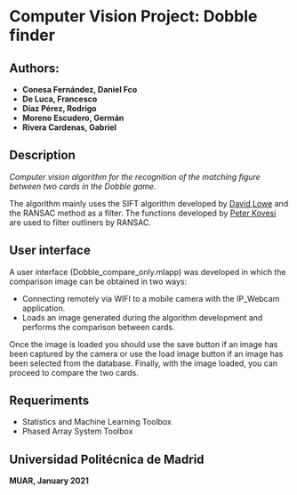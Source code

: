 # Computer Vision Project: Dobble finder

## Authors:
* **Conesa Fernández, Daniel Fco**
* **De Luca, Francesco**
* **Díaz Pérez, Rodrigo**
* **Moreno Escudero, Germán**
* **Rivera Cardenas, Gabriel**

## Description

_Computer vision algorithm for the recognition of the matching figure between two cards in the Dobble game._

The algorithm mainly uses the SIFT algorithm developed by [David Lowe](https://www.cs.ubc.ca/~lowe/keypoints/) and the RANSAC method as a filter. The functions developed by [Peter Kovesi](https://www.peterkovesi.com/matlabfns/) are used to filter outliners by RANSAC.

## User interface

A user interface (Dobble_compare_only.mlapp) was developed in which the comparison image can be obtained in two ways:
* Connecting remotely via WIFI to a mobile camera with the IP_Webcam application.
* Loads an image generated during the algorithm development and performs the comparison between cards.

Once the image is loaded you should use the save button if an image has been captured by the camera or use the load image button if an image has been selected from the database.
Finally, with the image loaded, you can proceed to compare the two cards.

## Requeriments

* Statistics and Machine Learning Toolbox 
* Phased Array System Toolbox

## Universidad Politécnica de Madrid
**MUAR, January 2021**
